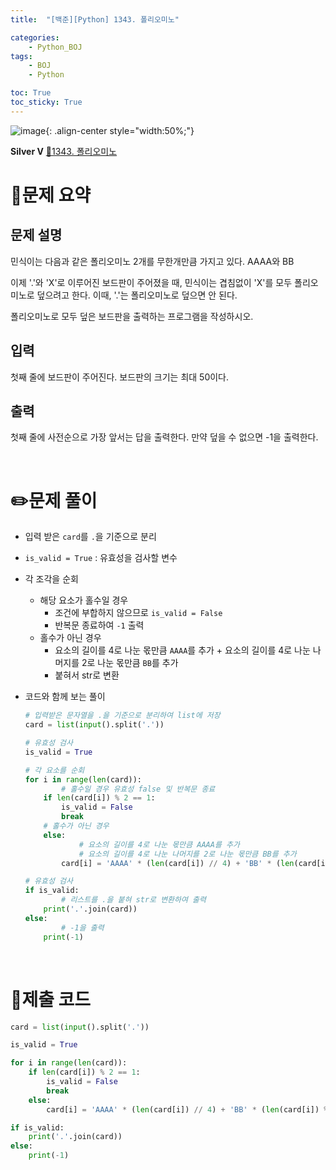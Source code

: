 ```yaml
---
title:  "[백준][Python] 1343. 폴리오미노" 

categories: 
    - Python_BOJ
tags: 
    - BOJ
    - Python

toc: True
toc_sticky: True
---
```

![image](https://github.com/user-attachments/assets/32319fe8-99e9-4031-b5d1-9f1909b510dc){: .align-center style="width:50%;"}

**Silver Ⅴ** 
[🔗1343. 폴리오미노](https://www.acmicpc.net/problem/1343)

<h1>📝문제 요약</h1>

<h2>문제 설명</h2> 

민식이는 다음과 같은 폴리오미노 2개를 무한개만큼 가지고 있다. AAAA와 BB

이제 '.'와 'X'로 이루어진 보드판이 주어졌을 때, 민식이는 겹침없이 'X'를 모두 폴리오미노로 덮으려고 한다. 이때, '.'는 폴리오미노로 덮으면 안 된다.

폴리오미노로 모두 덮은 보드판을 출력하는 프로그램을 작성하시오.

<h2>입력</h2>

첫째 줄에 보드판이 주어진다. 보드판의 크기는 최대 50이다.


<h2>출력</h2>

첫째 줄에 사전순으로 가장 앞서는 답을 출력한다. 만약 덮을 수 없으면 -1을 출력한다.

<br>

<h1>✏️문제 풀이</h1>

- 입력 받은 `card`를 `.`을 기준으로 분리
- `is_valid = True` : 유효성을 검사할 변수
- 각 조각을 순회
    - 해당 요소가 홀수일 경우
        - 조건에 부합하지 않으므로 `is_valid = False`
        - 반복문 종료하여 `-1` 출력
    - 홀수가 아닌 경우
        - 요소의 길이를 4로 나눈 몫만큼 `AAAA`를 추가 + 요소의 길이를 4로 나눈 나머지를 2로 나눈 몫만큼 `BB`를 추가
        - 붙혀서 str로 변환


- 코드와 함께 보는 풀이
    
    ```python
    # 입력받은 문자열을 .을 기준으로 분리하여 list에 저장
    card = list(input().split('.'))
    
    # 유효성 검사
    is_valid = True
    
    # 각 요소를 순회
    for i in range(len(card)):
    		# 홀수일 경우 유효성 false 및 반복문 종료
        if len(card[i]) % 2 == 1:
            is_valid = False
            break
        # 홀수가 아닌 경우
        else:
    		    # 요소의 길이를 4로 나눈 몫만큼 AAAA를 추가 
    		    # 요소의 길이를 4로 나눈 나머지를 2로 나눈 몫만큼 BB를 추가
            card[i] = 'AAAA' * (len(card[i]) // 4) + 'BB' * (len(card[i]) % 4 // 2)
    
    # 유효성 검사
    if is_valid:
    		# 리스트를 .을 붙혀 str로 변환하여 출력
        print('.'.join(card))
    else:
    		# -1을 출력
        print(-1)
    ```

<br>

<h1>💯제출 코드</h1>

```python
card = list(input().split('.'))

is_valid = True

for i in range(len(card)):
    if len(card[i]) % 2 == 1:
        is_valid = False
        break
    else:
        card[i] = 'AAAA' * (len(card[i]) // 4) + 'BB' * (len(card[i]) % 4 // 2)

if is_valid:
    print('.'.join(card))
else:
    print(-1)
```